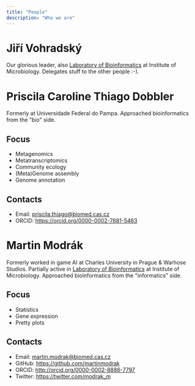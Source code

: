 ```yaml
---
title: "People"
description: "Who we are"
---
```


# Jiří Vohradský

Our glorious leader, also [Laboratory of Bioinformatics](https://lab126.mbu.cas.cz) at Institute of Microbiology. Delegates stuff to the other people :-).

# Priscila Caroline Thiago Dobbler

Formerly at Universidade Federal do Pampa. Approached bioinformatics from the "bio" side.

## Focus
* Metagenomics
* Metatranscriptomics
* Community ecology
* (Meta)Genome assembly
* Genome annotation

## Contacts
* Email: [priscila.thiago@biomed.cas.cz](mailto:priscila.thiago@biomed.cas.cz)
* ORCID: https://orcid.org/0000-0002-7681-5463

# Martin Modrák

Formerly worked in game AI at Charles University in Prague & Warhose Studios. Partially active in [Laboratory of Bioinformatics](https://lab126.mbu.cas.cz) at Institute of Microbiology. Approached bioinformatics from the "informatics" side.

## Focus
* Statistics
* Gene expression
* Pretty plots

## Contacts
* Email: [martin.modrak@biomed.cas.cz](mailto:martin.modrak@biomed.cas.cz)
* GitHub: https://github.com/martinmodrak
* ORCID: http://orcid.org/0000-0002-8886-7797
* Twitter: https://twitter.com/modrak_m
